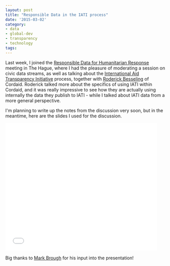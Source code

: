 ```yaml
---
layout: post
title: "Responsible Data in the IATI process"
date: '2015-03-02'
category:
- data
- global-dev
- transparency
- technology
tags:
---
```


Last week, I joined the [Responsible Data for Humanitarian Response](http://www.responsible-data.org/) meeting in The Hague, where I had the pleasure of moderating a session on civic data streams, as well as talking about the [International Aid Transparency Initiative](http://www.aidtransparency.net/) process, together with [Roderick Besseling](https://twitter.com/rbesseling) of Cordaid. Roderick talked more about the specifics of using IATI within Cordaid, and it was really impressive to see how they are actually using internally the data they publish to IATI - while I talked about IATI data from a more general perspective. 

I'm planning to write up the notes from the discussion very soon, but in the meantime, here are the slides I used for the discussion.

<!--more-->

<iframe src="//www.slideshare.net/slideshow/embed_code/45323458" width="476" height="400" frameborder="0" marginwidth="0" marginheight="0" scrolling="no"></iframe>

Big thanks to [Mark Brough](http://twitter.com/Mark_Brough) for his input into the presentation! 
